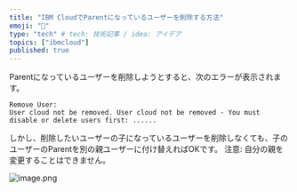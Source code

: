 ```yaml
---
title: "IBM CloudでParentになっているユーザーを削除する方法"
emoji: "🔖"
type: "tech" # tech: 技術記事 / idea: アイデア
topics: ["ibmcloud"]
published: true
---
```

Parentになっているユーザーを削除しようとすると、次のエラーが表示されます。

```
Remove User:
User cloud not be removed. User cloud not be removed - You must disable or delete users first: ......
```

しかし、削除したいユーザーの子になっているユーザーを削除しなくても、子のユーザーのParentを別の親ユーザーに付け替えればOKです。
注意: 自分の親を変更することはできません。

![image.png](https://qiita-image-store.s3.ap-northeast-1.amazonaws.com/0/96286/5d07f937-3acd-f866-66b0-096d51220b80.png)

